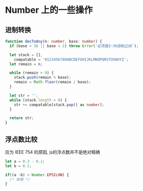 # Number 上的一些操作

## 进制转换

```ts
function decToAny(n: number, base: number) {
  if (base > 36 || base < 2) throw Error('必须是2~36进制之间');

  let stack = [],
    compatable = '0123456789ABCDEFGHIJKLMNOPQRSTUVWXYZ';
  let remain = n;

  while (remain > 0) {
    stack.push(remain % base);
    remain = Math.floor(remain / base);
  }

  let str = '';
  while (stack.length > 0) {
    str += compatable[stack.pop() as number];
  }

  return str;
}
```

## 浮点数比较

应为 IEEE 754 的原因, js的浮点数并不是绝对精确


```js
let a = 0.3 - 0.2;
let b = 0.1;

if((a -b) < Number.EPSILON) {
  /* 相等 */
}
```